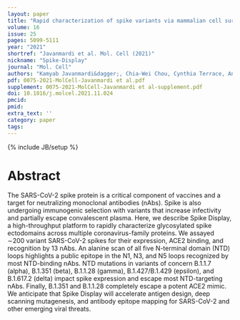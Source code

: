 ```yaml
---
layout: paper
title: "Rapid characterization of spike variants via mammalian cell surface display"
volume: 16
issue: 25
pages: 5099-5111
year: "2021"
shortref: "Javanmardi et al. Mol. Cell (2021)"
nickname: "Spike-Display"
journal: "Mol. Cell"
authors: "Kamyab Javanmardi&dagger;, Chia-Wei Chou, Cynthia Terrace, Ankur Annapareddy, Tamer S. Kaoud, Qingqing Guo, Josh Lutgens, Hayley Zorkic, Andrew P. Horton, Elizabeth C. Gardner, Giaochau Nguyen, Daniel R. Boutz, Jule Goike, Will N. Voss, Hung-Che Kuo, Kevin N. Dalby, Jimmy D. Gollihar & Ilya J. Finkelstein&dagger; (&dagger; co-corresponding)"
pdf: 0075-2021-MolCell-Javanmardi et al.pdf
supplement: 0075-2021-MolCell-Javanmardi et al-supplement.pdf
doi: 10.1016/j.molcel.2021.11.024
pmcid:
pmid: 
extra_text: ''
category: paper
tags:
---
```

{% include JB/setup %}

# Abstract
The SARS-CoV-2 spike protein is a critical component of vaccines and a target for neutralizing monoclonal antibodies (nAbs). Spike is also undergoing immunogenic selection with variants that increase infectivity and partially escape convalescent plasma. Here, we describe Spike Display, a high-throughput platform to rapidly characterize glycosylated spike ectodomains across multiple coronavirus-family proteins. We assayed ∼200 variant SARS-CoV-2 spikes for their expression, ACE2 binding, and recognition by 13 nAbs. An alanine scan of all five N-terminal domain (NTD) loops highlights a public epitope in the N1, N3, and N5 loops recognized by most NTD-binding nAbs. NTD mutations in variants of concern B.1.1.7 (alpha), B.1.351 (beta), B.1.1.28 (gamma), B.1.427/B.1.429 (epsilon), and B.1.617.2 (delta) impact spike expression and escape most NTD-targeting nAbs. Finally, B.1.351 and B.1.1.28 completely escape a potent ACE2 mimic. We anticipate that Spike Display will accelerate antigen design, deep scanning mutagenesis, and antibody epitope mapping for SARS-CoV-2 and other emerging viral threats.